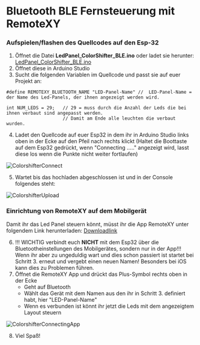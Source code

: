 # Bluetooth BLE Fernsteuerung mit RemoteXY

### Aufspielen/flashen des Quellcodes auf den Esp-32
1. Öffnet die Datei **LedPanel_ColorShifter_BLE.ino** oder ladet sie herunter: [LedPanel_ColorShifter_BLE.ino](https://github.com/GiThUbLudwig/Codeweek_LedPanel_Esp32_iOS_and_Android/blob/325ee4223153c943bc235e9459c107d3029122a1/LedPanel_ColorShifter_BLE/LedPanel_ColorShifter_BLE.ino)
2. Öffnet diese in Arduino Studio
3. Sucht die folgenden Variablen im Quellcode und passt sie auf euer Projekt an:
```
#define REMOTEXY_BLUETOOTH_NAME "LED-Panel-Name" //  LED-Panel-Name = der Name des Led-Panels, der ihnen angezeigt werden wird. 
```
```
int NUM_LEDS = 29;   // 29 = muss durch die Anzahl der Leds die bei ihnen verbaut sind angepasst werden. 
                     // Damit am Ende alle leuchten die verbaut wurden.
```
4. Ladet den Quellcode auf euer Esp32 in dem ihr in Arduino Studio links oben in der Ecke auf den Pfeil nach rechts klickt (Haltet die Boottaste auf dem Esp32 gedrückt, wenn "Connecting ....." angezeigt wird, lasst diese los wenn die Punkte nicht weiter fortlaufen)

![ColorshifterConnect](https://user-images.githubusercontent.com/69899600/200397546-dded2569-ee93-463f-84f6-a0170dd10e27.gif)


5. Wartet bis das hochladen abgeschlossen ist und in der Console folgendes steht: 

![ColorshifterUpload](https://user-images.githubusercontent.com/69899600/200397561-bd658e85-4de1-4bdf-b29b-387ec0f99813.gif)

### Einrichtung von RemoteXY auf dem Mobilgerät
Damit ihr das Led Panel steuern könnt, müsst ihr die App RemoteXY unter folgendem Link herunterladen: [Downloadlink](https://remotexy.com/en/download/)

6. !!! WICHTIG verbindt euch **NICHT** mit dem Esp32 über die Bluetootheinstellungen des Mobilgerätes, sondern nur in der App!!!
Wenn ihr aber zu ungeduldig wart und dies schon passiert ist startet bei Schritt 3. erneut und vergebt einen neuen Namen! Besonders bei iOS kann dies zu Problemen führen.
7. Öffnet die RemoteXY App und drückt das Plus-Symbol rechts oben in der Ecke
    - Geht auf Bluetooth
    - Wählt das Gerät mit dem Namen aus den ihr in Schritt 3. definiert habt, hier "LED-Panel-Name"
    - Wenn es verbunden ist könnt ihr jetzt die Leds mit dem angezeigtem Layout steuern

![ColorshifterConnectingApp](https://user-images.githubusercontent.com/69899600/200400174-5bd38df4-28af-4a7f-a440-d847032ea25a.gif)

8. Viel Spaß!

